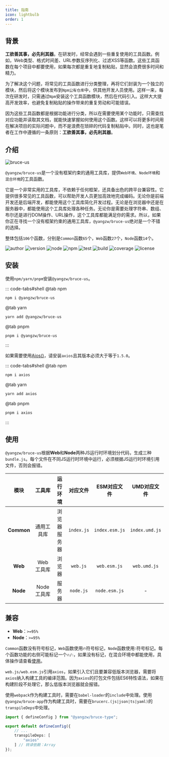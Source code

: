 ```yaml
---
title: 指南
icon: lightbulb
order: 1
---
```


## 背景

**工欲善其事，必先利其器**。在研发时，经常会遇到一些重复使用的工具函数。例如，Web类型、格式时间差、URL参数反序列化、过滤XSS等函数。这些工具函数在每个项目中都要使用，如果每次都是重复地复制粘贴，显然会浪费很多时间和精力。

为了解决这个问题，将常见的工具函数进行分类整理，再将它们封装为一个独立的模块，然后将这个模块发布到`Npm公有仓库`中，供其他开发人员使用。这样一来，每次在研发时，只需通过`Npm`安装这个工具函数模块，然后在代码引入。这样大大提高开发效率，也避免复制粘贴的操作带来的重复劳动和可能错误。

因为这些工具函数都是根据功能进行分类，所以在需要使用某个功能时，只需查找对应功能并读取其文档，就能快速掌握如何使用这个函数。这样可以将更多时间用在解决项目的实际问题中，而不是浪费在琐碎的代码复制粘贴中。同时，这也是笔者在工作中遵循的一条原则：**工欲善其事，必先利其器**。

## 介绍

![bruce-us](https://img.shields.io/badge/@yangzw/bruce--us-没有框架约束的通用工具库-66f.svg)

`@yangzw/bruce-us`是一个没有框架约束的通用工具库，提供`Web环境`、`Node环境`和`混合环境`的工具函数。

它是一个非常实用的工具库，不依赖于任何框架，还具备出色的跨平台兼容性。它提供很多常见的工具函数，可以帮助开发人员更加高效地完成编码。无论你是前端开发还是后端开发，都能使用这个工具库简化开发过程。无论是在浏览器中还是在服务器中，都能使用这个工具库处理各种任务。无论你是需要处理字符串、数组、布尔还是进行DOM操作、URL操作，这个工具库都能满足你的需求。所以，如果你正在寻找一个没有框架约束的通用工具库，`@yangzw/bruce-us`绝对是一个不错的选择。

整体包括`106`个函数，分别是`Common`函数`65`个，`Web`函数`27`个，`Node`函数`14`个。

![author](https://img.shields.io/badge/author-JowayYoung-f66.svg)
![version](https://img.shields.io/badge/version-1.3.3-f66.svg)
![node](https://img.shields.io/badge/node-%3E%3D18.18.0-3c9.svg)
![npm](https://img.shields.io/badge/npm-%3E%3D9.8.1-3c9.svg)
![test](https://img.shields.io/badge/test-passing-f90.svg)
![build](https://img.shields.io/badge/build-passing-f90.svg)
![coverage](https://img.shields.io/badge/coverage-mostly-09f.svg)
![license](https://img.shields.io/badge/license-MIT-09f.svg)

## 安装

使用`npm/yarn/pnpm`安装`@yangzw/bruce-us`。

::: code-tabs#shell
@tab npm

```sh
npm i @yangzw/bruce-us
```

@tab yarn

```sh
yarn add @yangzw/bruce-us
```

@tab pnpm

```sh
pnpm i @yangzw/bruce-us
```

:::

如果需要使用[Aios()](/us/function/Aios.md)，请安装`axios`且其版本必须大于等于`1.5.0`。

::: code-tabs#shell
@tab npm

```sh
npm i axios
```

@tab yarn

```sh
yarn add axios
```

@tab pnpm

```sh
pnpm i axios
```

:::

## 使用

`@yangzw/bruce-us`根据**Web**和**Node**两种JS运行时环境划分代码，生成三种`bundle.js`。每个文件在不同JS运行时环境中运行，必须根据JS运行时环境引用文件，否则会报错。

模块|工具库|运行环境|对应文件|ESM对应文件|UMD对应文件
:-:|:-:|:-:|:-:|:-:|:-:
**Common**|通用工具库|浏览器<br>服务器|`index.js`|`index.esm.js`|`index.umd.js`
**Web**|Web工具库|浏览器|`web.js`|`web.esm.js`|`web.umd.js`
**Node**|Node工具库|服务器|`node.js`|`node.esm.js`|-

## 兼容

- **Web**：`>=95%`
- **Node**：`>=95%`

`Common`函数没有符号标记，`Web`函数使用🔥符号标记，`Node`函数使用💧符号标记。每个函数功能的右侧可能标记一个`🔥/💧`，如果没有标记，在混合环境中都能使用，具体操作请查看[使用](/us/usage.md)。

`web.js/web.esm.js`引用`axios`，如果引入它们且要兼容低版本浏览器，需要将`axios`纳入构建工具的编译范围。因为`axios`的打包文件包括ES6特性语法，如果在构建阶段不处理它，那么低版本浏览器就会报错。

使用`webpack`作为构建工具时，需要在`babel-loader`的`include`中处理。使用`@yangzw/bruce-app`作为构建工具时，需要在`brucerc.(js|json|ts|yaml)`的`transpileDeps`中处理。

```ts
import { defineConfig } from "@yangzw/bruce-type";

export default defineConfig({
	// ...
	transpileDeps: [
		"axios"
	] // 转译依赖：Array
});
```